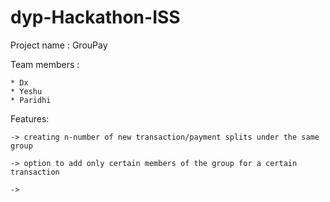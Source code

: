# dyp-Hackathon-ISS

Project name : GrouPay

Team members : 
	
	* Dx
	* Yeshu
	* Paridhi
	
Features:
	
	-> creating n-number of new transaction/payment splits under the same group
	
	-> option to add only certain members of the group for a certain transaction
	
	-> 
